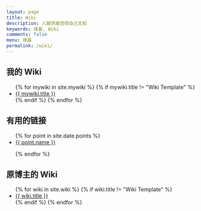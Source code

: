```yaml
---
layout: page
title: Wiki
description: 人越学越觉得自己无知
keywords: 维基, Wiki
comments: false
menu: 维基
permalink: /wiki/
---
```


## 我的 Wiki  
<ul class="listing">
{% for mywiki in site.mywiki %}
{% if mywiki.title != "Wiki Template" %}
<li class="listing-item"><a href="{{ site.url }}{{ mywiki.url }}">{{ mywiki.title }}</a></li>
{% endif %}
{% endfor %}
</ul>

## 有用的链接
<ul class="listing">
{% for point in site.date.points %}

<li class="listing-item"><a href="{{ point.url }}">{{ point.name }}</a></li>

{% endfor %}
</ul>

## 原博主的 Wiki  
<ul class="listing">
{% for wiki in site.wiki %}
{% if wiki.title != "Wiki Template" %}
<li class="listing-item"><a href="{{ site.url }}{{ wiki.url }}">{{ wiki.title }}</a></li>
{% endif %}
{% endfor %}
</ul>
